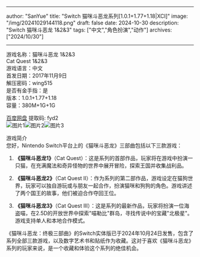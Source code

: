 
---
author: "SanYue"
title: "Switch 猫咪斗恶龙系列[1.0.1+1.77+1.18|XCI]"
image: "/img/20241029144118.png"
draft: false
date: 2024-10-30
description: "Switch 猫咪斗恶龙 1&2&3"
tags: ["中文","角色扮演","动作"]
archives: ["2024/10/30"]

---

游戏名称：猫咪斗恶龙 1&2&3   
Cat Quest 1&2&3    
游戏语言：中文  
首发日期：2017年11月9日  
解压密码：wing515  
是否有金手指：是  
版本：1.0.1+1.77+1.18   
容量：380M+1G+1G

[百度网盘](https://pan.baidu.com/s/1YkqeICzNgC8UNFQ7UxER0g) 提取码: fyd2  
![图片1](/img/f4ca7ab12.jpg)![图片2](/img/d4cab322d4.jpg)![图片3](/img/47564302.jpg)  

游戏简介  
您好，Nintendo Switch平台上的《猫咪斗恶龙》三部曲包括以下三款游戏：

1. **《猫咪斗恶龙1》**（Cat Quest）：这是系列的首部作品，玩家将在游戏中扮演一只猫，在充满魔法和奇异怪物的世界中展开冒险，探索王国并收集战利品。

2. **《猫咪斗恶龙2》**（Cat Quest II）：作为系列的第二部作品，游戏设定在猫狗世界，玩家可以独自游玩或与朋友一起合作，扮演猫咪和狗狗的角色。游戏讲述了两个国王的故事，他们被迫合作夺回王位。

3. **《猫咪斗恶龙3》**（Cat Quest III）：这是系列的最新作品，玩家将扮演一位海盗喵，在2.5D的开放世界中探索"喵勒比"群岛，寻找传说中的宝藏"北极星"。游戏支持单人和本地合作模式。

《猫咪斗恶龙：终极三部曲》的Switch实体版已于2024年10月24日发售，包含了系列全部三款游戏，以及数字艺术书和贴纸作为收藏。这对于喜欢《猫咪斗恶龙》系列的玩家来说，是一个收藏和体验这个系列的绝佳机会。
